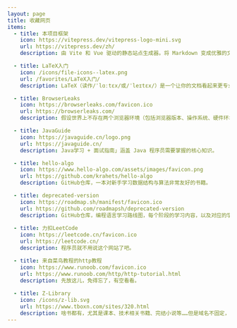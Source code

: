 ```yaml
---
layout: page
title: 收藏网页
items:
  - title: 本项目框架
    icon: https://vitepress.dev/vitepress-logo-mini.svg
    url: https://vitepress.dev/zh/
    description: 由 Vite 和 Vue 驱动的静态站点生成器。将 Markdown 变成优雅的文档，只需几分钟。

  - title: LaTeX入门
    icon: /icons/file-icons--latex.png
    url: /favorites/LaTeX入门/
    description: LaTeX（读作/ˈlɑːtɛx/或/ˈleɪtɛx/）是一个让你的文档看起来更专业的排版系统，它尤其适合处理篇幅较长、结构严谨的文档，并且十分擅长处理公式表达。

  - title: BrowserLeaks
    icon: https://browserleaks.com/favicon.ico
    url: https://browserleaks.com/
    description: 假设世界上不存在两个浏览器环境（包括浏览器版本、操作系统、硬件环境）完全相同，那么可以通过这些差异唯一确定一个环境，从而用来作为浏览器指纹标识一个人。这个网站介绍了浏览器指纹技术！

  - title: JavaGuide
    icon: https://javaguide.cn/logo.png
    url: https://javaguide.cn/
    description: Java学习 + 面试指南」涵盖 Java 程序员需要掌握的核心知识。

  - title: hello-algo
    icon: https://www.hello-algo.com/assets/images/favicon.png
    url: https://github.com/krahets/hello-algo
    description: GitHub仓库，一本对新手学习数据结构与算法非常友好的书籍。

  - title: deprecated-version
    icon: https://roadmap.sh/manifest/favicon.ico
    url: https://github.com/roadmapsh/deprecated-version
    description: GitHub仓库，编程语言学习路线图，每个阶段的学习内容，以及对应的学习资源（不过指向的学习视频都是国外视频平台的）。
    
  - title: 力扣LeetCode
    icon: https://leetcode.cn/favicon.ico
    url: https://leetcode.cn/
    description: 程序员就不用说这个网站了吧。

  - title: 来自菜鸟教程的http教程
    icon: https://www.runoob.com/favicon.ico
    url: https://www.runoob.com/http/http-tutorial.html
    description: 先放这儿，免得忘了，有空看看。
    
  - title: Z-Library
    icon: /icons/z-lib.svg
    url: https://www.tboxn.com/sites/320.html
    description: 啥书都有，尤其是课本、技术相关书籍、完结小说等……但是域名不固定，只能通过导航站进入了。
---
```


<FavoritesPage :items="$frontmatter.items"/>
